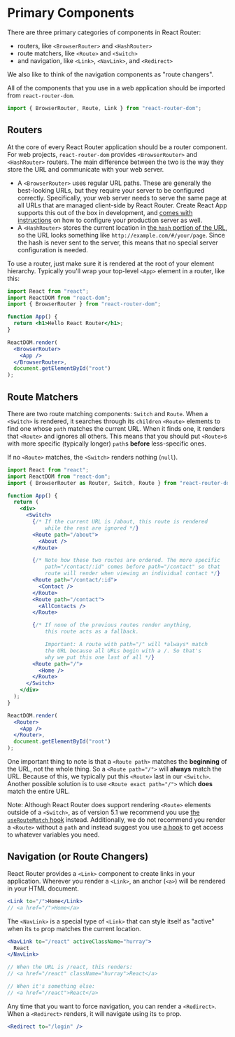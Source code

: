 # Primary Components

There are three primary categories of components in React Router:

- routers, like `<BrowserRouter>` and `<HashRouter>`
- route matchers, like `<Route>` and `<Switch>`
- and navigation, like `<Link>`, `<NavLink>`, and `<Redirect>`

We also like to think of the navigation components as "route changers".

All of the components that you use in a web application should be imported from `react-router-dom`.

```js
import { BrowserRouter, Route, Link } from "react-router-dom";
```

## Routers

At the core of every React Router application should be a router component. For web projects, `react-router-dom` provides `<BrowserRouter>` and `<HashRouter>` routers. The main difference between the two is the way they store the URL and communicate with your web server.

- A `<BrowserRouter>` uses regular URL paths. These are generally the best-looking URLs, but they require your server to be configured correctly. Specifically, your web server needs to serve the same page at all URLs that are managed client-side by React Router. Create React App supports this out of the box in development, and [comes with instructions](https://create-react-app.dev/docs/deployment#serving-apps-with-client-side-routing) on how to configure your production server as well.
- A `<HashRouter>` stores the current location in [the `hash` portion of the URL](https://developer.mozilla.org/en-US/docs/Web/API/HTMLHyperlinkElementUtils/hash), so the URL looks something like `http://example.com/#/your/page`. Since the hash is never sent to the server, this means that no special server configuration is needed.

To use a router, just make sure it is rendered at the root of your element hierarchy. Typically you'll wrap your top-level `<App>` element in a router, like this:

```jsx
import React from "react";
import ReactDOM from "react-dom";
import { BrowserRouter } from "react-router-dom";

function App() {
  return <h1>Hello React Router</h1>;
}

ReactDOM.render(
  <BrowserRouter>
    <App />
  </BrowserRouter>,
  document.getElementById("root")
);
```

## Route Matchers

There are two route matching components: `Switch` and `Route`. When a `<Switch>` is rendered, it searches through its `children` `<Route>` elements to find one whose `path` matches the current URL. When it finds one, it renders that `<Route>` and ignores all others. This means that you should put `<Route>`s with more specific (typically longer) `path`s **before** less-specific ones.

If no `<Route>` matches, the `<Switch>` renders nothing (`null`).

```jsx
import React from "react";
import ReactDOM from "react-dom";
import { BrowserRouter as Router, Switch, Route } from "react-router-dom";

function App() {
  return (
    <div>
      <Switch>
        {/* If the current URL is /about, this route is rendered
            while the rest are ignored */}
        <Route path="/about">
          <About />
        </Route>

        {/* Note how these two routes are ordered. The more specific
            path="/contact/:id" comes before path="/contact" so that
            route will render when viewing an individual contact */}
        <Route path="/contact/:id">
          <Contact />
        </Route>
        <Route path="/contact">
          <AllContacts />
        </Route>

        {/* If none of the previous routes render anything,
            this route acts as a fallback.

            Important: A route with path="/" will *always* match
            the URL because all URLs begin with a /. So that's
            why we put this one last of all */}
        <Route path="/">
          <Home />
        </Route>
      </Switch>
    </div>
  );
}

ReactDOM.render(
  <Router>
    <App />
  </Router>,
  document.getElementById("root")
);
```

One important thing to note is that a `<Route path>` matches the **beginning** of the URL, not the whole thing. So a `<Route path="/">` will **always** match the URL. Because of this, we typically put this `<Route>` last in our `<Switch>`. Another possible solution is to use `<Route exact path="/">` which **does** match the entire URL.

Note: Although React Router does support rendering `<Route>` elements outside of a `<Switch>`, as of version 5.1 we recommend you use [the `useRouteMatch` hook](#TODO) instead. Additionally, we do not recommend you render a `<Route>` without a `path` and instead suggest you use [a hook](#TODO) to get access to whatever variables you need.

## Navigation (or Route Changers)

React Router provides a `<Link>` component to create links in your application. Wherever you render a `<Link>`, an anchor (`<a>`) will be rendered in your HTML document.

```jsx
<Link to="/">Home</Link>
// <a href="/">Home</a>
```

The `<NavLink>` is a special type of `<Link>` that can style itself as "active" when its `to` prop matches the current location.

```jsx
<NavLink to="/react" activeClassName="hurray">
  React
</NavLink>

// When the URL is /react, this renders:
// <a href="/react" className="hurray">React</a>

// When it's something else:
// <a href="/react">React</a>
```

Any time that you want to force navigation, you can render a `<Redirect>`. When a `<Redirect>` renders, it will navigate using its `to` prop.

```jsx
<Redirect to="/login" />
```
